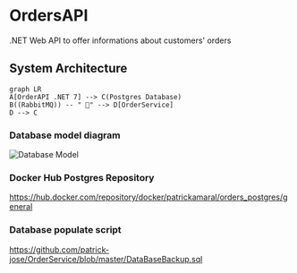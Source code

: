 # OrdersAPI

.NET Web API to offer informations about customers' orders

## System Architecture

```mermaid
graph LR
A[OrderAPI .NET 7] --> C(Postgres Database)
B((RabbitMQ)) -- " 📨" --> D[OrderService]
D --> C
```

### Database model diagram
![Database Model](https://user-images.githubusercontent.com/21955255/221970585-fa950fc6-44ad-4ade-a0b7-5623fb5df484.png)

### Docker Hub Postgres Repository
https://hub.docker.com/repository/docker/patrickamaral/orders_postgres/general

### Database populate script
https://github.com/patrick-jose/OrderService/blob/master/DataBaseBackup.sql
